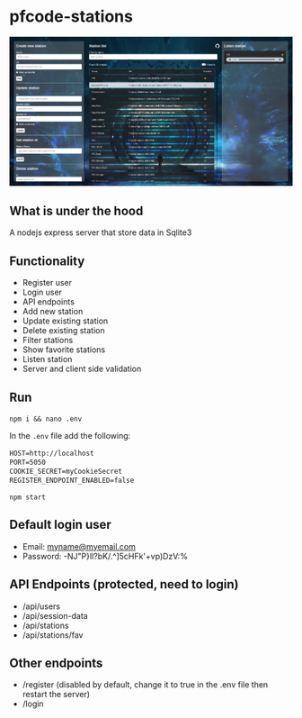 # pfcode-stations

![alt text](./public/img/app/app.jpg "Pfcode Stations")

## What is under the hood

A nodejs express server that store data in Sqlite3

## Functionality

- Register user
- Login user
- API endpoints
- Add new station
- Update existing station
- Delete existing station
- Filter stations
- Show favorite stations
- Listen station
- Server and client side validation

## Run

```shell
npm i && nano .env
```

In the ```.env``` file add the following:

```shell
HOST=http://localhost
PORT=5050
COOKIE_SECRET=myCookieSecret
REGISTER_ENDPOINT_ENABLED=false
```

```shell
npm start
```

## Default login user

- Email: myname@myemail.com
- Password: -NJ"P}Il?bK/.^]5cHFk'+vp)DzV:%

## API Endpoints (protected, need to login)

- /api/users
- /api/session-data
- /api/stations
- /api/stations/fav

## Other endpoints

- /register (disabled by default, change it to true in the .env file then restart the server)
- /login

